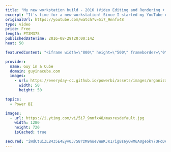 ```yaml
---
title: "My new workstation build - 2016 (Video Editing and Rendering + Gaming)"
excerpt: "It's time for a new workstation! Since I started my YouTube channel, back in December of 2014, I've been using my work laptop for all of my editing and renderings. I got an upgraded laptop in September of 2015, which helped. However, rendering still takes a while, and editing was painful sometimes. When"
originalUrl: https://youtube.com/watch?v=5i7_9nnfx48
type: video
price: Free
length: PT3M37S
publishedDateTime: 2016-08-29T20:00:14Z
heat: 50

featuredContent: "<iframe width=\"800\" height=\"500\" frameborder=\"0\" src=\"https://www.youtube.com/embed/5i7_9nnfx48\" allow=\"accelerometer; autoplay; encrypted-media; gyroscope; picture-in-picture\" allowfullscreen></iframe>"

provider:
  name: Guy in a Cube
  domain: guyinacube.com
  images:
    - url: https://everyday-cc.github.io/powerbi/assets/images/organizations/guyinacube.com-50x50.jpg
      width: 50
      height: 50

topics:
  - Power BI

images:
  - url: https://i.ytimg.com/vi/5i7_9nnfx48/maxresdefault.jpg
    width: 1280
    height: 720
    isCached: true

secured: "iWdCtuiZLB435E4Eyv0J7S8rzM9nuevWWKJK1/igBs6yGwMuA0geokY7QFoDAyt9Y56ffbLn9yELtEkb7afL9BAjYxZLOxjOdnuAhnpoxwPoh/qVgtXcmTDKDc9yxgjn/ihVgXu7Z/v6OY8fbQD71TtB6CH1nt3T3h0JI+YQ6sJUeQKo3F087c33Z+fwKaMvN/19OD7TbYM1XpNXRidI1vskj8Ar6okApBtnbqPyAWfza5vQAUtx7cZsHNzuLy4yR3/9IG/0zUZSgS9AvI6uNenIsmQ3q+4i584PmlUI1Q2KGJjkGmexOglWw0NwTuIV7gZ4AE6BLUavb2ykSGDBGx7/hj+QsjdHY/WXX6PlHXyU97cug/Gr/m9vqVUtRIHgj9eOJcTXDFA9iNIzrO+7qHT0Tl2ctIBlGFbNnzfjriM=;GHwBBvgKkrbz1eYqbtojbg=="
---
```


